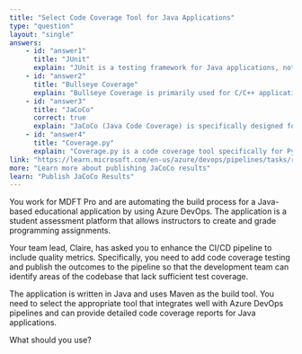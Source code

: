```yaml
---
title: "Select Code Coverage Tool for Java Applications"
type: "question"
layout: "single"
answers:
    - id: "answer1"
      title: "JUnit"
      explain: "JUnit is a testing framework for Java applications, not a code coverage tool. While it's used for unit testing, it doesn't provide code coverage metrics by itself."
    - id: "answer2"
      title: "Bullseye Coverage"
      explain: "Bullseye Coverage is primarily used for C/C++ applications, not Java applications, making it unsuitable for this scenario."
    - id: "answer3"
      title: "JaCoCo"
      correct: true
      explain: "JaCoCo (Java Code Coverage) is specifically designed for Java applications and integrates well with Maven and Azure DevOps. It provides comprehensive code coverage metrics including line, branch, and instruction coverage, making it ideal for this scenario."
    - id: "answer4"
      title: "Coverage.py"
      explain: "Coverage.py is a code coverage tool specifically for Python applications, not for Java applications."
link: "https://learn.microsoft.com/en-us/azure/devops/pipelines/tasks/reference/publish-code-coverage-results-v1"
more: "Learn more about publishing JaCoCo results"
learn: "Publish JaCoCo Results"
---
```


You work for MDFT Pro and are automating the build process for a Java-based educational application by using Azure DevOps. The application is a student assessment platform that allows instructors to create and grade programming assignments.

Your team lead, Claire, has asked you to enhance the CI/CD pipeline to include quality metrics. Specifically, you need to add code coverage testing and publish the outcomes to the pipeline so that the development team can identify areas of the codebase that lack sufficient test coverage.

The application is written in Java and uses Maven as the build tool. You need to select the appropriate tool that integrates well with Azure DevOps pipelines and can provide detailed code coverage reports for Java applications.

What should you use?
